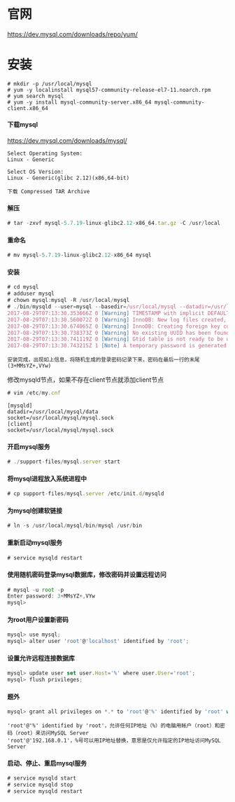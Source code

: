 # 官网
https://dev.mysql.com/downloads/repo/yum/

# 安装
~~~
# mkdir -p /usr/local/mysql
# yum -y localinstall mysql57-community-release-el7-11.noarch.rpm
# yum search mysql
# yum -y install mysql-community-server.x86_64 mysql-community-client.x86_64

~~~

#### 下载mysql
https://dev.mysql.com/downloads/mysql/
~~~
Select Operating System:
Linux - Generic

Select OS Version:
Linux - Generic(glibc 2.12)(x86,64-bit)

下载 Compressed TAR Archive
~~~

#### 解压
~~~javascript
# tar -zxvf mysql-5.7.19-linux-glibc2.12-x86_64.tar.gz -C /usr/local
~~~

#### 重命名
~~~javascript
# mv mysql-5.7.19-linux-glibc2.12-x86_64 mysql
~~~

#### 安装
~~~javascript
# cd mysql
# adduser mysql
# chown mysql:mysql -R /usr/local/mysql
# ./bin/mysqld --user=mysql --basedir=/usr/local/mysql --datadir=/usr/local/mysql/data --initialize
2017-08-29T07:13:30.353666Z 0 [Warning] TIMESTAMP with implicit DEFAULT value is deprecated. Please use --explicit_defaults_for_timestamp server option (see documentation for more details).
2017-08-29T07:13:30.560072Z 0 [Warning] InnoDB: New log files created, LSN=45790
2017-08-29T07:13:30.674065Z 0 [Warning] InnoDB: Creating foreign key constraint system tables.
2017-08-29T07:13:30.738373Z 0 [Warning] No existing UUID has been found, so we assume that this is the first time that this server has been started. Generating a new UUID: 8fb33268-8c89-11e7-8abc-000c29942c33.
2017-08-29T07:13:30.741119Z 0 [Warning] Gtid table is not ready to be used. Table 'mysql.gtid_executed' cannot be opened.
2017-08-29T07:13:30.743215Z 1 [Note] A temporary password is generated for root@localhost: 3+MMsYZ+,VYw
~~~

~~~
安装完成，出现如上信息，将随机生成的登录密码记录下来，密码在最后一行的末尾(3+MMsYZ+,VYw)
~~~

修改mysqld节点，如果不存在client节点就添加client节点
~~~javascript
# vim /etc/my.cnf
~~~
~~~
[mysqld]
datadir=/usr/local/mysql/data
socket=/usr/local/mysql/mysql.sock
[client]
socket=/usr/local/mysql/mysql.sock
~~~

#### 开启mysql服务
~~~javascript
# ./support-files/mysql.server start
~~~

#### 将mysql进程放入系统进程中
~~~javascript
# cp support-files/mysql.server /etc/init.d/mysqld
~~~

#### 为mysql创建软链接
~~~javascript
# ln -s /usr/local/mysql/bin/mysql /usr/bin
~~~

#### 重新启动mysql服务
~~~javascript
# service mysqld restart
~~~

#### 使用随机密码登录mysql数据库，修改密码并设置远程访问
~~~javascript
# mysql -u root -p
Enter password: 3+MMsYZ+,VYw
mysql> 
~~~

#### 为root用户设置新密码
~~~javascript
mysql> use mysql;
mysql> alter user 'root'@'localhost' identified by 'root';
~~~

#### 设置允许远程连接数据库
~~~javascript
mysql> update user set user.Host='%' where user.User='root';
mysql> flush privileges;
~~~

#### 题外
~~~javascript
mysql> grant all privileges on *.* to 'root'@'%' identified by 'root' with grant option;
~~~

~~~
'root'@'%' identified by 'root'，允许任何IP地址（%）的电脑用帐户（root）和密码（root）来访问MySQL Server
'root'@'192.168.0.1'，%号可以用IP地址替换，意思是仅允许指定的IP地址访问MySQL Server
~~~

#### 启动、停止、重启mysql服务
~~~javascript
# service mysqld start
# service mysqld stop
# service mysqld restart
~~~
